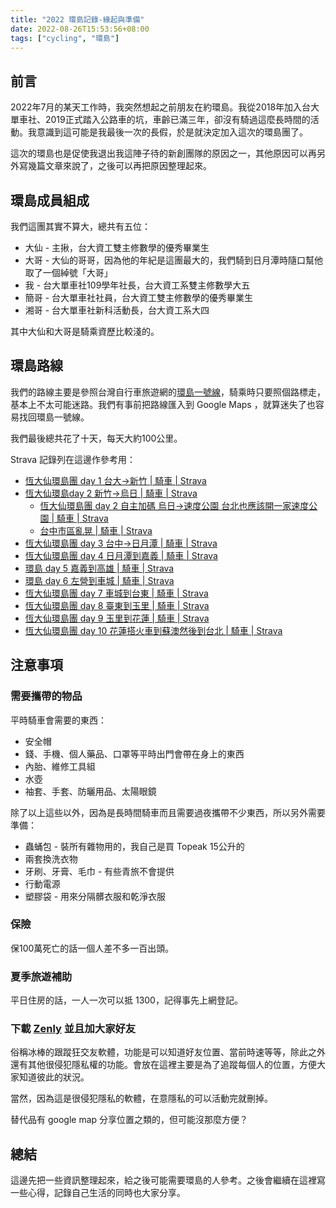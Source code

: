 ```yaml
---
title: "2022 環島記錄-緣起與準備"
date: 2022-08-26T15:53:56+08:00
tags: ["cycling", "環島"]
---
```


## 前言

2022年7月的某天工作時，我突然想起之前朋友在約環島。我從2018年加入台大單車社、2019正式踏入公路車的坑，車齡已滿三年，卻沒有騎過這麼長時間的活動。我意識到這可能是我最後一次的長假，於是就決定加入這次的環島團了。

這次的環島也是促使我退出我這陣子待的新創團隊的原因之一，其他原因可以再另外寫幾篇文章來說了，之後可以再把原因整理起來。

## 環島成員組成

我們這團其實不算大，總共有五位：

* 大仙 - 主揪，台大資工雙主修數學的優秀畢業生
* 大哥 - 大仙的哥哥，因為他的年紀是這團最大的，我們騎到日月潭時隨口幫他取了一個綽號「大哥」
* 我 - 台大單車社109學年社長，台大資工系雙主修數學大五
* 簡哥 - 台大單車社社員，台大資工雙主修數學的優秀畢業生
* 湘哥 - 台大單車社新科活動長，台大資工系大四

其中大仙和大哥是騎乘資歷比較淺的。

## 環島路線

我們的路線主要是參照台灣自行車旅遊網的[環島一號線](https://taiwanbike.taiwan.net.tw/RouteInfo/No1Route)，騎乘時只要照個路標走，基本上不太可能迷路。我們有事前把路線匯入到 Google Maps ，就算迷失了也容易找回環島一號線。

我們最後總共花了十天，每天大約100公里。

Strava 記錄列在這邊作參考用：

* [恆大仙環島團 day 1 台大->新竹 | 騎車 | Strava](https://www.strava.com/activities/7607136668)
* [恆大仙環島day 2 新竹->烏日 | 騎車 | Strava](https://www.strava.com/activities/7613319175)
  * [恆大仙環島團 day 2 自主加碼 烏日->速度公園 台北也應該開一家速度公園 | 騎車 | Strava](https://www.strava.com/activities/7613848443)
  * [台中市區亂晃 | 騎車 | Strava](https://www.strava.com/activities/7614442365)
* [恆大仙環島團 day 3 台中->日月潭 | 騎車 | Strava](https://www.strava.com/activities/7619069774)
* [恆大仙環島團 day 4 日月潭到嘉義 | 騎車 | Strava](https://www.strava.com/activities/7624243014)
* [環島 day 5 嘉義到高雄 | 騎車 | Strava](https://www.strava.com/activities/7629556499)
* [環島 day 6 左營到車城 | 騎車 | Strava](https://www.strava.com/activities/7635323073)
* [恆大仙環島團 day 7 車城到台東 | 騎車 | Strava](https://www.strava.com/activities/7641062694)
* [恆大仙環島團 day 8 臺東到玉里 | 騎車 | Strava](https://www.strava.com/activities/7646733266)
* [恆大仙環島團 day 9 玉里到花蓮 | 騎車 | Strava](https://www.strava.com/activities/7652278193)
* [恆大仙環島團 day 10 花蓮搭火車到蘇澳然後到台北 | 騎車 | Strava](https://www.strava.com/activities/7658416796)

## 注意事項

### 需要攜帶的物品

平時騎車會需要的東西：

* 安全帽
* 錢、手機、個人藥品、口罩等平時出門會帶在身上的東西
* 內胎、維修工具組
* 水壺
* 袖套、手套、防曬用品、太陽眼鏡

除了以上這些以外，因為是長時間騎車而且需要過夜攜帶不少東西，所以另外需要準備：

* 蟲蛹包 - 裝所有雜物用的，我自己是買 Topeak 15公升的
* 兩套換洗衣物
* 牙刷、牙膏、毛巾 - 有些青旅不會提供
* 行動電源
* 塑膠袋 - 用來分隔髒衣服和乾淨衣服

### 保險

保100萬死亡的話一個人差不多一百出頭。

### 夏季旅遊補助

平日住房的話，一人一次可以抵 1300，記得事先上網登記。

### 下載 [Zenly](https://zenly.com/) 並且加大家好友

俗稱冰棒的跟蹤狂交友軟體，功能是可以知道好友位置、當前時速等等，除此之外還有其他很侵犯隱私權的功能。會放在這裡主要是為了追蹤每個人的位置，方便大家知道彼此的狀況。

當然，因為這是很侵犯隱私的軟體，在意隱私的可以活動完就刪掉。

替代品有 google map 分享位置之類的，但可能沒那麼方便？

## 總結

這邊先把一些資訊整理起來，給之後可能需要環島的人參考。之後會繼續在這裡寫一些心得，記錄自己生活的同時也大家分享。
